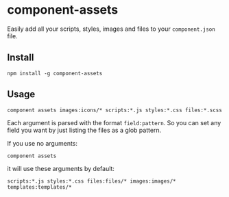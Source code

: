 # component-assets

Easily add all your scripts, styles, images and files to your `component.json` file.

## Install

    npm install -g component-assets

## Usage

    component assets images:icons/* scripts:*.js styles:*.css files:*.scss

Each argument is parsed with the format `field:pattern`. So you can set any field
you want by just listing the files as a glob pattern.

If you use no arguments:

    component assets

it will use these arguments by default:

    scripts:*.js styles:*.css files:files/* images:images/* templates:templates/*